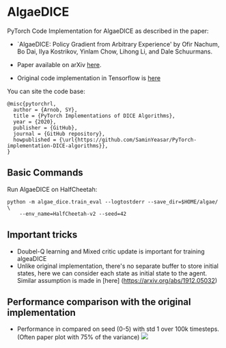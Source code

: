 # AlgaeDICE

PyTorch Code Implementation for AlgaeDICE as described in  the paper: 

* `AlgaeDICE: Policy Gradient from Arbitrary
Experience' by Ofir Nachum, Bo Dai, Ilya Kostrikov, Yinlam Chow, Lihong Li, and
Dale Schuurmans.

* Paper available on arXiv [here](https://arxiv.org/abs/1912.02074).

* Original code implementation in Tensorflow is [here](https://github.com/google-research/google-research/tree/master/algae_dice)

You can site the code base:
```
@misc{pytorchrl,
  author = {Arnob, SY},
  title = {PyTorch Implementations of DICE Algorithms},
  year = {2020},
  publisher = {GitHub},
  journal = {GitHub repository},
  howpublished = {\url{https://github.com/SaminYeasar/PyTorch-implementation-DICE-algorithms}},
}
```

## Basic Commands

Run AlgaeDICE on HalfCheetah:

```
python -m algae_dice.train_eval --logtostderr --save_dir=$HOME/algae/ \
    --env_name=HalfCheetah-v2 --seed=42
```
## Important tricks

* Doubel-Q learning and Mixed critic update is important for training algeaDICE
* Unlike original implementation, there's no separate buffer to store initial states, here we can consider each state as initial state to the agent. Similar assumption is made in [here] (https://arxiv.org/abs/1912.05032)

## Performance comparison with the original implementation

* Performance in compared on seed (0-5) with std 1 over 100k timesteps. (Often paper plot with 75% of the variance)
![](https://imgur.com/deji3mQ.jpg)

